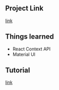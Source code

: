 ## Project Link
[link]()
## Things learned  
- React Context API
- Material UI
## Tutorial  
[link](https://www.freecodecamp.org/news/react-budget-tracker-app/)  

